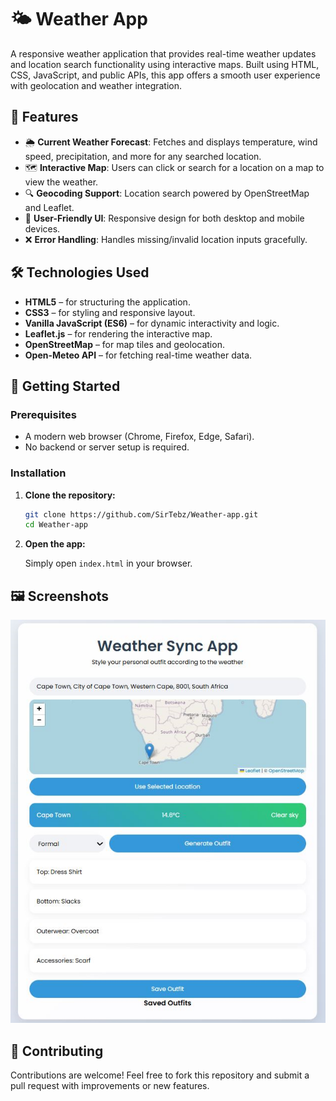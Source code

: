 # 🌤️ Weather App

A responsive weather application that provides real-time weather updates and location search functionality using interactive maps. Built using HTML, CSS, JavaScript, and public APIs, this app offers a smooth user experience with geolocation and weather integration.

## 🚀 Features

* 🌦️ **Current Weather Forecast**: Fetches and displays temperature, wind speed, precipitation, and more for any searched location.
* 🗺️ **Interactive Map**: Users can click or search for a location on a map to view the weather.
* 🔍 **Geocoding Support**: Location search powered by OpenStreetMap and Leaflet.
* 🧭 **User-Friendly UI**: Responsive design for both desktop and mobile devices.
* ❌ **Error Handling**: Handles missing/invalid location inputs gracefully.

## 🛠️ Technologies Used

* **HTML5** – for structuring the application.
* **CSS3** – for styling and responsive layout.
* **Vanilla JavaScript (ES6)** – for dynamic interactivity and logic.
* **Leaflet.js** – for rendering the interactive map.
* **OpenStreetMap** – for map tiles and geolocation.
* **Open-Meteo API** – for fetching real-time weather data.

## 🔧 Getting Started

### Prerequisites

* A modern web browser (Chrome, Firefox, Edge, Safari).
* No backend or server setup is required.

### Installation

1. **Clone the repository:**

   ```bash
   git clone https://github.com/SirTebz/Weather-app.git
   cd Weather-app
   ```

2. **Open the app:**

   Simply open `index.html` in your browser.


## 🖼️ Screenshots

![App Screenshot](./img/Screenshot.png)

## 🤝 Contributing

Contributions are welcome! Feel free to fork this repository and submit a pull request with improvements or new features.
